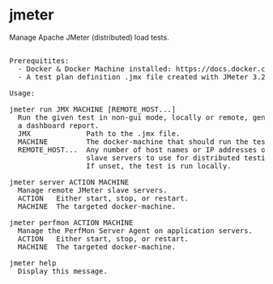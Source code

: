 # jmeter

Manage Apache JMeter (distributed) load tests.

<pre>

Prerequitites:
  - Docker & Docker Machine installed: https://docs.docker.com/machine/
  - A test plan definition .jmx file created with JMeter 3.2: http://jmeter.apache.org/

Usage:

jmeter run JMX MACHINE [REMOTE_HOST...]
  Run the given test in non-gui mode, locally or remote, generating
  a dashboard report.
  JMX             Path to the .jmx file.
  MACHINE         The docker-machine that should run the test.
  REMOTE_HOST...  Any number of host names or IP addresses of remote
                  slave servers to use for distributed testing.
                  If unset, the test is run locally.

jmeter server ACTION MACHINE
  Manage remote JMeter slave servers.
  ACTION   Either start, stop, or restart.
  MACHINE  The targeted docker-machine.

jmeter perfmon ACTION MACHINE
  Manage the PerfMon Server Agent on application servers.
  ACTION   Either start, stop, or restart.
  MACHINE  The targeted docker-machine.

jmeter help
  Display this message.

</pre>


